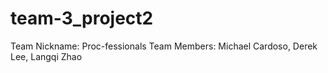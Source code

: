 # team-3_project2

Team Nickname: Proc-fessionals
Team Members: Michael Cardoso, Derek Lee, Langqi Zhao
